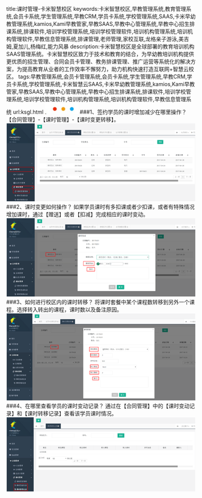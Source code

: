 title:课时管理-卡米智慧校区
keywords:卡米智慧校区,早教管理系统,教育管理系统,会员卡系统,学生管理系统,早教CRM,学员卡系统,学校管理系统,SAAS,卡米早幼教管理系统,kamios,Kami早教管家,早教SAAS,早教中心管理系统,早教中心招生排课系统,排课软件,培训学校管理系统,培训学校管理软件,培训机构管理系统,培训机构管理软件,早教信息管理系统,排课管理,老师管理,家校互联,龙格亲子游泳,美吉姆,夏加儿,杨梅红,能力风暴
description:卡米智慧校区是全球部署的教育培训机构SAAS管理系统。卡米智慧校区致力于技术和教育的结合，为早幼教培训机构提供更优质的招生管理、合同会员卡管理、教务排课管理、推广运营等系统化的解决方案，为提高教育从业者的工作效率不懈努力，助力机构快速打造互联网+智慧云校区。
tags:早教管理系统,会员卡管理系统,会员卡系统,学生管理系统,早教CRM,学员卡系统,学校管理系统,卡米智慧云SAAS,卡米早幼教管理系统,kamios,Kami早教管家,早教SAAS,早教中心管理系统,早教中心招生排课系统,排课软件,培训学校管理系统,培训学校管理软件,培训机构管理系统,培训机构管理软件,早教信息管理系统
url:ksgl.html
![](/基础数据设置/_image/2017-06-13-21-01-45.jpg)
###1、签约学员的课时增加减少在哪里操作？
【合同管理】-【课时管理】-【课时变更转移】。
![](./_image/2017-05-03-13-27-39.png)
###2、课时变更如何操作？
如果学员课时有多扣课或者少扣课，或者有特殊情况增加课时，通过【赠送】或者【扣减】完成相应的课时变动。
![](./_image/2017-05-03-13-27-55.png)
###3、如何进行校区内的课时转移？
将课时套餐中某个课程数转移到另外一个课程。选择转入转出的课程，课时数以及备注原因。
![](./_image/2017-05-03-13-28-08.png)
###4、在哪里查看学员的课时变动记录？
通过在【合同管理】中的【课时变动记录】和【课时转移记录】查看该学员课时情况。
![](./_image/2017-05-03-13-28-24.png)